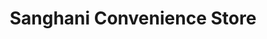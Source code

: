 ---
title: "Sanghani Convenience Store"
url: /bolton/sanghani-convenience-store/
shop: Lebensmittel
---